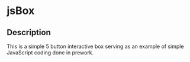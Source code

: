 # jsBox

## Description
This is a simple 5 button interactive box serving as an example of simple JavaScript coding done in prework.

